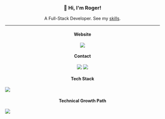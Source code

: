 <h3 align="center">👋 Hi, I'm Roger!</h3>
<p align="center">A Full-Stack Developer. See my <a href="https://roger.ink/skills" target="_blank">skills</a>.<p>

---

<h4 align="center">Website</h4>
<p align="center">
  <a target="_blank" href="https://roger.ink"><img src="https://img.shields.io/badge/https://roger.ink-brightgreen?style=for-the-badge" /></a>
</p>

<h4 align="center">Contact</h4>
<p align="center">
  <a target="_blank" href="mailto:roger.twan@gmail.com"><img src="https://img.shields.io/static/v1?message=Gmail&logo=gmail&label=%20&style=for-the-badge&color=EA4335&labelColor=5c5c5c&logoColor=white" /></a>
  <a target="_blank" href="https://www.linkedin.com/in/roger-twan"><img src="https://img.shields.io/static/v1?message=LinkedIn&logo=linkedIn&label=%20&style=for-the-badge&color=0A66C2&labelColor=5c5c5c" /></a>
</p>

<h4 align="center">Tech Stack</h4>
<image src="https://raw.githubusercontent.com/roger-twan/website/main/doc/skills-screenshot-hideYear.jpeg">

<h4 align="center">Technical Growth Path</h4>
<image src="https://raw.githubusercontent.com/roger-twan/website/main/doc/skills-screenshot.jpeg">

<!--
[![Roger's GitHub stats](https://github-readme-stats.vercel.app/api?username=roger-twan&show_icons=true)](https://github.com/roger-twan)
[![Roger's GitHub Streak](https://streak-stats.demolab.com?user=roger-twan&theme=tokyonight_duo&border=E4E2E2&stroke=E4E2E2&ring=4382E5&fire=4382E5&currStreakNum=4382E5&sideNums=4382E5&currStreakLabel=454D57&sideLabels=454D57&dates=999999)](https://github.com/toger-twan)
[![Roger's Top Langs](https://github-readme-stats.vercel.app/api/top-langs/?username=roger-twan&layout=compact)](https://github.com/roger-twan)
[![Roger's github activity graph](https://github-readme-activity-graph.cyclic.app/graph?username=roger-twan&theme=minimal)](https://github.com/roger-twan)
-->
